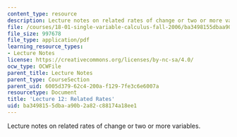 ```yaml
---
content_type: resource
description: Lecture notes on related rates of change or two or more variables.
file: /courses/18-01-single-variable-calculus-fall-2006/ba3498155dbaa90b2a82c88174a18ee1_lec12.pdf
file_size: 997678
file_type: application/pdf
learning_resource_types:
- Lecture Notes
license: https://creativecommons.org/licenses/by-nc-sa/4.0/
ocw_type: OCWFile
parent_title: Lecture Notes
parent_type: CourseSection
parent_uid: 6005d379-62c4-200a-f129-7fe3c6e6007a
resourcetype: Document
title: 'Lecture 12: Related Rates'
uid: ba349815-5dba-a90b-2a82-c88174a18ee1
---
```

Lecture notes on related rates of change or two or more variables.